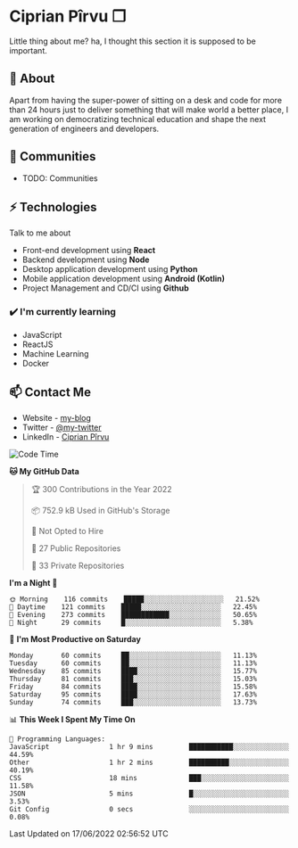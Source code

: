 # Ciprian Pîrvu ❐

Little thing about me? ha, I thought this section it is supposed to be important.

## 🧐 About

Apart from having the super-power of sitting on a desk and code for more than 24 hours just to deliver something that will make world a better place, I am working on democratizing technical education and shape the next generation of engineers and developers.

## 👯 Communities

-   TODO: Communities

## ⚡ Technologies

Talk to me about

-   Front-end development using **React**
-   Backend development using **Node**
-   Desktop application development using **Python**
-   Mobile application development using **Android (Kotlin)**
-   Project Management and CD/CI using **Github**

### ✔️ I'm currently learning

-   JavaScript
-   ReactJS
-   Machine Learning
-   Docker

## 📫 Contact Me

-   Website - [my-blog]()
-   Twitter - [@my-twitter]()
-   LinkedIn - [Ciprian Pîrvu](https://www.linkedin.com/in/p%C3%AErvu-ciprian-cristian-4415991b1/)

<!--START_SECTION:waka-->
![Code Time](http://img.shields.io/badge/Code%20Time-1%2C237%20hrs%2036%20mins-blue)

**🐱 My GitHub Data** 

> 🏆 300 Contributions in the Year 2022
 > 
> 📦 752.9 kB Used in GitHub's Storage 
 > 
> 🚫 Not Opted to Hire
 > 
> 📜 27 Public Repositories 
 > 
> 🔑 33 Private Repositories  
 > 
**I'm a Night 🦉** 

```text
🌞 Morning    116 commits    █████░░░░░░░░░░░░░░░░░░░░   21.52% 
🌆 Daytime    121 commits    █████░░░░░░░░░░░░░░░░░░░░   22.45% 
🌃 Evening    273 commits    ████████████░░░░░░░░░░░░░   50.65% 
🌙 Night      29 commits     █░░░░░░░░░░░░░░░░░░░░░░░░   5.38%

```
📅 **I'm Most Productive on Saturday** 

```text
Monday       60 commits     ██░░░░░░░░░░░░░░░░░░░░░░░   11.13% 
Tuesday      60 commits     ██░░░░░░░░░░░░░░░░░░░░░░░   11.13% 
Wednesday    85 commits     ████░░░░░░░░░░░░░░░░░░░░░   15.77% 
Thursday     81 commits     ███░░░░░░░░░░░░░░░░░░░░░░   15.03% 
Friday       84 commits     ████░░░░░░░░░░░░░░░░░░░░░   15.58% 
Saturday     95 commits     ████░░░░░░░░░░░░░░░░░░░░░   17.63% 
Sunday       74 commits     ███░░░░░░░░░░░░░░░░░░░░░░   13.73%

```


📊 **This Week I Spent My Time On** 

```text
💬 Programming Languages: 
JavaScript               1 hr 9 mins         ███████████░░░░░░░░░░░░░░   44.59% 
Other                    1 hr 2 mins         ██████████░░░░░░░░░░░░░░░   40.19% 
CSS                      18 mins             ███░░░░░░░░░░░░░░░░░░░░░░   11.58% 
JSON                     5 mins              █░░░░░░░░░░░░░░░░░░░░░░░░   3.53% 
Git Config               0 secs              ░░░░░░░░░░░░░░░░░░░░░░░░░   0.08%

```


 Last Updated on 17/06/2022 02:56:52 UTC
<!--END_SECTION:waka-->
